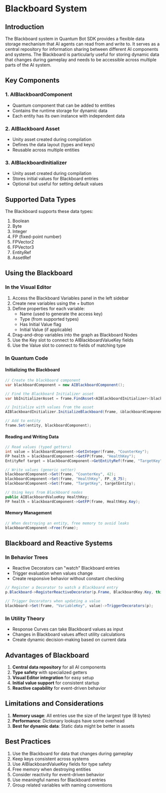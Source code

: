 # Blackboard System

## Introduction

The Blackboard system in Quantum Bot SDK provides a flexible data storage mechanism that AI agents can read from and write to. It serves as a central repository for information sharing between different AI components and systems. The Blackboard is particularly useful for storing dynamic data that changes during gameplay and needs to be accessible across multiple parts of the AI system.

## Key Components

### 1. AIBlackboardComponent
- Quantum component that can be added to entities
- Contains the runtime storage for dynamic data
- Each entity has its own instance with independent data

### 2. AIBlackboard Asset
- Unity asset created during compilation
- Defines the data layout (types and keys)
- Reusable across multiple entities

### 3. AIBlackboardInitializer
- Unity asset created during compilation
- Stores initial values for Blackboard entries
- Optional but useful for setting default values

## Supported Data Types

The Blackboard supports these data types:
1. Boolean
2. Byte
3. Integer
4. FP (fixed-point number)
5. FPVector2
6. FPVector3
7. EntityRef
8. AssetRef

## Using the Blackboard

### In the Visual Editor

1. Access the Blackboard Variables panel in the left sidebar
2. Create new variables using the + button
3. Define properties for each variable:
   - Name (used to generate the access key)
   - Type (from supported types)
   - Has Initial Value flag
   - Initial Value (if applicable)
4. Drag-and-drop variables into the graph as Blackboard Nodes
5. Use the Key slot to connect to AIBlackboardValueKey fields
6. Use the Value slot to connect to fields of matching type

### In Quantum Code

#### Initializing the Blackboard
```csharp
// Create the blackboard component
var blackboardComponent = new AIBlackboardComponent();

// Find the Blackboard Initializer asset
var bbInitializerAsset = frame.FindAsset<AIBlackboardInitializer>(blackboardAsset.BlackboardInitializer.Id);

// Initialize with values from the asset
AIBlackboardInitializer.InitializeBlackboard(frame, &blackboardComponent, bbInitializerAsset);

// Add to entity
frame.Set(entity, blackboardComponent);
```

#### Reading and Writing Data
```csharp
// Read values (typed getters)
int value = blackboardComponent->GetInteger(frame, "CounterKey");
FP health = blackboardComponent->GetFP(frame, "HealthKey");
EntityRef target = blackboardComponent->GetEntityRef(frame, "TargetKey");

// Write values (generic setter)
blackboardComponent->Set(frame, "CounterKey", 42);
blackboardComponent->Set(frame, "HealthKey", FP._0_75);
blackboardComponent->Set(frame, "TargetKey", targetEntity);

// Using keys from Blackboard nodes
public AIBlackboardValueKey HealthKey;
FP health = blackboardComponent->GetFP(frame, HealthKey.Key);
```

#### Memory Management
```csharp
// When destroying an entity, free memory to avoid leaks
blackboardComponent->Free(frame);
```

## Blackboard and Reactive Systems

### In Behavior Trees
- Reactive Decorators can "watch" Blackboard entries
- Trigger evaluation when values change
- Create responsive behavior without constant checking

```csharp
// Register a Decorator to watch a Blackboard entry
p.Blackboard->RegisterReactiveDecorator(p.Frame, BlackboardKey.Key, this);

// Trigger Decorators when updating a value
blackboard->Set(frame, "VariableKey", value)->TriggerDecorators(p);
```

### In Utility Theory
- Response Curves can take Blackboard values as input
- Changes in Blackboard values affect utility calculations
- Create dynamic decision-making based on current data

## Advantages of Blackboard

1. **Central data repository** for all AI components
2. **Type safety** with specialized getters
3. **Visual Editor integration** for easy setup
4. **Initial value support** for consistent startup
5. **Reactive capability** for event-driven behavior

## Limitations and Considerations

1. **Memory usage**: All entries use the size of the largest type (8 bytes)
2. **Performance**: Dictionary lookups have some overhead
3. **Best for dynamic data**: Static data might be better in assets

## Best Practices

1. Use the Blackboard for data that changes during gameplay
2. Keep keys consistent across systems
3. Use AIBlackboardValueKey fields for type safety
4. Free memory when destroying entities
5. Consider reactivity for event-driven behavior
6. Use meaningful names for Blackboard entries
7. Group related variables with naming conventions
